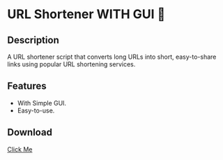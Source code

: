 # URL Shortener WITH GUI 🤩

## Description

A URL shortener script that converts long URLs into short, easy-to-share links using popular URL shortening services.

## Features

- With Simple GUI.
- Easy-to-use.


## Download
[Click Me](https://github.com/Osama-Abd-El-Mohsen/URL_Shortener/releases/tag/V1.1)
